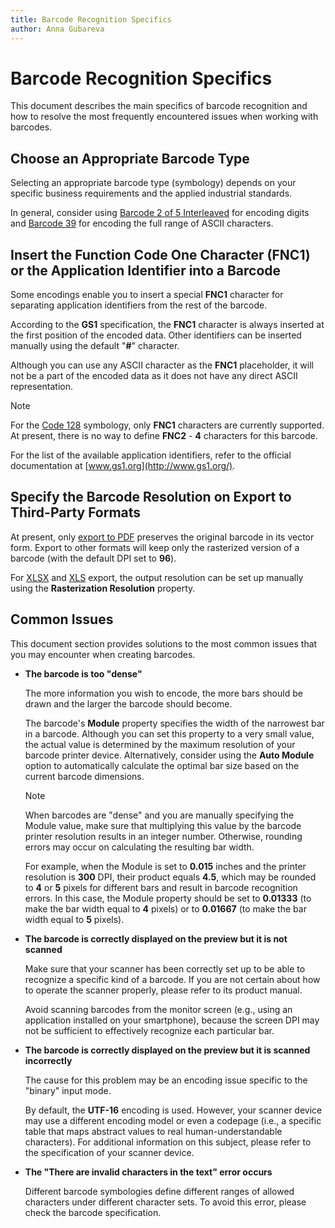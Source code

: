 ```yaml
---
title: Barcode Recognition Specifics
author: Anna Gubareva
---
```

# Barcode Recognition Specifics

This document describes the main specifics of barcode recognition and how to resolve the most frequently encountered issues when working with barcodes.

## Choose an Appropriate Barcode Type
Selecting an appropriate barcode type (symbology) depends on your specific business requirements and the applied industrial standards.

In general, consider using [Barcode 2 of 5 Interleaved](interleaved-2-of-5.md) for encoding digits and [Barcode 39](code-39-usd-3.md) for encoding the full range of ASCII characters.

## Insert the Function Code One Character (FNC1) or the Application Identifier into a Barcode
Some encodings enable you to insert a special **FNC1** character for separating application identifiers from the rest of the barcode.

According to the **GS1** specification, the **FNC1** character is always inserted at the first position of the encoded data. Other identifiers can be inserted manually using the default "**#**" character.

Although you can use any ASCII character as the **FNC1** placeholder, it will not be a part of the encoded data as it does not have any direct ASCII representation.

> [!NOTE]
> For the [Code 128](code-128.md) symbology, only **FNC1** characters are currently supported. At present, there is no way to define **FNC2** - **4** characters for this barcode.

For the list of the available application identifiers, refer to the official documentation at [www.gs1.org](http://www.gs1.org/).

## Specify the Barcode Resolution on Export to Third-Party Formats
At present, only [export to PDF](/interface-elements-for-desktop/articles/print-preview/print-preview-for-winforms/exporting/pdf-specific-export-options.md) preserves the original barcode in its vector form. Export to other formats will keep only the rasterized version of a barcode (with the default DPI set to **96**).

For [XLSX](/interface-elements-for-desktop/articles/print-preview/print-preview-for-winforms/exporting/xlsx-specific-export-options.md) and [XLS](/interface-elements-for-desktop/articles/print-preview/print-preview-for-winforms/exporting/xls-specific-export-options.md) export, the output resolution can be set up manually using the **Rasterization Resolution** property.

## Common Issues
This document section provides solutions to the most common issues that you may encounter when creating barcodes.

* **The barcode is too "dense"**
	
	The more information you wish to encode, the more bars should be drawn and the larger the barcode should become.
	
	The barcode's **Module** property specifies the width of the narrowest bar in a barcode. Although you can set this property to a very small value, the actual value is determined by the maximum resolution of your barcode printer device. Alternatively, consider using the **Auto Module** option to automatically calculate the optimal bar size based on the current barcode dimensions.
	
	> [!NOTE]
	> When barcodes are "dense" and you are manually specifying the Module value, make sure that multiplying this value by the barcode printer resolution results in an integer number. Otherwise, rounding errors may occur on calculating the resulting bar width.
	> 
	> For example, when the Module is set to **0.015** inches and the printer resolution is **300** DPI, their product equals **4.5**, which may be rounded to **4** or **5** pixels for different bars and result in barcode recognition errors. In this case, the Module property should be set to **0.01333** (to make the bar width equal to **4** pixels) or to **0.01667** (to make the bar width equal to **5** pixels).
* **The barcode is correctly displayed on the preview but it is not scanned**
	
	Make sure that your scanner has been correctly set up to be able to recognize a specific kind of a barcode. If you are not certain about how to operate the scanner properly, please refer to its product manual.
	
	Avoid scanning barcodes from the monitor screen (e.g., using an application installed on your smartphone), because the screen DPI may not be sufficient to effectively recognize each particular bar.
* **The barcode is correctly displayed on the preview but it is scanned incorrectly**
	
	The cause for this problem may be an encoding issue specific to the "binary" input mode.
	
	By default, the **UTF-16** encoding is used. However, your scanner device may use a different encoding model or even a codepage (i.e., a specific table that maps abstract values to real human-understandable characters). For additional information on this subject, please refer to the specification of your scanner device.
* **The "There are invalid characters in the text" error occurs**
	
	Different barcode symbologies define different ranges of allowed characters under different character sets. To avoid this error, please check the barcode specification.